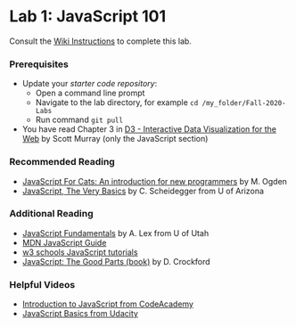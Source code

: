 # Lab 1: JavaScript 101
Consult the [Wiki Instructions](https://github.gatech.edu/CS-7450/Fall-2020-Labs/wiki/Lab-1:-Javascript-101) to complete this lab.

### Prerequisites

* Update your *starter code repository*:
	* Open a command line prompt
	* Navigate to the lab directory, for example `cd /my_folder/Fall-2020-Labs`
	* Run command `git pull`
* You have read Chapter 3 in [D3 - Interactive Data Visualization for the Web](http://alignedleft.com/work/d3-book-2e) by Scott Murray (only the JavaScript section)

### Recommended Reading

* [JavaScript For Cats: An introduction for new programmers](http://jsforcats.com/) by M. Ogden
* [JavaScript, The Very Basics](https://cscheid.net/courses/spr15/cs444/lectures/week3.html) by C. Scheidegger from U of Arizona

### Additional Reading

* [JavaScript Fundamentals](http://dataviscourse.net/2015/lectures/lecture-javascript/) by A. Lex from U of Utah
* [MDN JavaScript Guide](https://developer.mozilla.org/en-US/docs/Web/JavaScript/Guide)
* [w3 schools JavaScript tutorials](https://www.w3schools.com/js/)
* [JavaScript: The Good Parts (book)](https://www.amazon.com/JavaScript-Good-Parts-Douglas-Crockford/dp/0596517742#) by D. Crockford

### Helpful Videos

* [Introduction to JavaScript from CodeAcademy](https://www.codecademy.com/learn/introduction-to-javascript)
* [JavaScript Basics from Udacity](https://www.udacity.com/course/javascript-basics--ud804)

